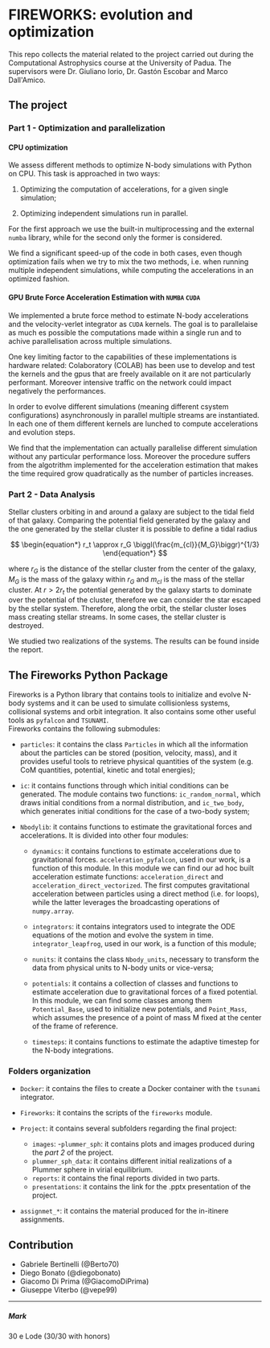 # FIREWORKS: evolution and optimization

This repo collects the material related to the project carried out during the Computational Astrophysics course at the University of Padua. The supervisors were Dr. Giuliano Iorio, Dr. Gastón Escobar and Marco Dall'Amico. 

## The project 

### Part 1 - Optimization and parallelization

#### CPU optimization

We assess different methods to optimize N-body simulations with Python on CPU. This task is approached in two ways:

1. Optimizing the computation of accelerations, for a given single simulation;

2. Optimizing independent simulations run in parallel.

For the first approach we use the built-in multiprocessing and the external `numba` library, while for the second only the former is considered.

We find a significant speed-up of the code in both cases, even though optimization fails when we try to mix the two methods, i.e. when running multiple independent simulations, while computing the accelerations in an optimized fashion.

#### GPU Brute Force Acceleration Estimation with `NUMBA` `CUDA`

We implemented a brute force method to estimate N-body accelerations and the velocity-verlet integrator as `CUDA` kernels. The goal is to parallelaise as much es possible the computations made within a single run and to achive parallelisation across multiple simulations.

One key limiting factor to the capabilities of these implementations is hardware related: Colaboratory (COLAB) has been use to develop and test the kernels and the gpus that are freely available on it are not particularly performant. Moreover intensive traffic on the network could impact negatively the performances.

In order to evolve different simulations (meaning different csystem configurations) asynchronously in parallel multiple streams are instantiated. In each one of them different kernels are lunched to compute accelerations and evolution steps. 

We find that the implementation can actually parallelise different simulation without any particular performance loss. Moreover the procedure suffers from the algotrithm implemented for the acceleration estimation that makes the time required grow quadratically as the number of particles increases.

### Part 2 - Data Analysis

Stellar clusters orbiting in and around a galaxy are subject to the tidal field of that galaxy. Comparing the potential field generated by the galaxy and the one generated by the stellar cluster it is possible to define a tidal radius

$$
\begin{equation*}
r_t \approx r_G \biggl(\frac{m_{cl}}{M_G}\biggr)^{1/3}
\end{equation*}
$$

where $r_G$ is the distance of the stellar cluster from the center of the galaxy, $M_G$ is the mass of the galaxy within $r_G$ and $m_{cl}$ is the mass of the stellar cluster. At $r > 2r_t$ the potential generated by the galaxy starts to dominate over the potential of the cluster, therefore we can consider the star escaped by the stellar system. Therefore, along the orbit, the stellar cluster loses mass creating stellar streams. In some cases, the stellar cluster is destroyed. 

We studied two realizations of the systems. The results can be found inside the report.


## The Fireworks Python Package

Fireworks is a Python library that contains tools to initialize and evolve N-body systems and it can be used to simulate collisionless systems, collisional systems and orbit integration. It also contains some other useful tools as `pyfalcon` and `TSUNAMI`. \
Fireworks contains the following submodules: 
- `particles`: it contains the class `Particles` in which all the information about the particles can be stored (position, velocity, mass), and it provides useful tools to retrieve physical quantities of the system (e.g. CoM quantities, potential, kinetic and total energies);

- `ic`: it contains functions through which initial conditions can be generated. The module contains two functions: `ic_random_normal`, which draws initial conditions from a normal distribution, and `ic_two_body`, which generates initial conditions for the case of a two-body system;

- `Nbodylib`: it contains functions to estimate the gravitational forces and accelerations. It is divided into other four modules:
    - `dynamics`: it contains functions to estimate accelerations due to gravitational forces. `acceleration_pyfalcon`, used in our work, is a function of this module. In this module we can find our ad hoc built acceleration estimate functions: `acceleration_direct` and `acceleration_direct_vectorized`. The first computes gravitational acceleration between particles using a direct method (i.e. for loops), while the latter leverages the broadcasting operations of `numpy.array`.

    - `integrators`: it contains integrators used to integrate the ODE equations of the motion and evolve the system in time. `integrator_leapfrog`, used in our work, is a function of this module;
  
    - `nunits`: it contains the class `Nbody_units`, necessary to transform the data from physical units to N-body units or vice-versa;

    - `potentials`: it contains a collection of classes and functions to estimate acceleration due to gravitational forces of a fixed potential. In this module, we can find some classes among them `Potential_Base`, used to initialize new potentials, and `Point_Mass`, which assumes the presence of a point of mass M fixed at the center of the frame of reference.
  
    - `timesteps`: it contains functions to estimate the adaptive timestep for the N-body integrations.

### Folders organization
- `Docker`: it contains the files to create a Docker container with the `tsunami` integrator.
- `Fireworks`: it contains the scripts of the `fireworks` module.
- `Project`: it contains several subfolders regarding the final project:
    - `images`: 
        -`plummer_sph`: it contains plots and images produced during the _part 2_ of the project.
    - `plummer_sph_data`: it contains different initial realizations of a Plummer sphere in virial equilibrium.
    - `reports`: it contains the final reports divided in two parts.
    - `presentations`: it contains the link for the .pptx presentation of the project.

- `assignmet_*`: it contains the material produced for the in-itinere assignments.

## Contribution
- Gabriele Bertinelli (@Berto70)
- Diego Bonato (@diegobonato)
- Giacomo Di Prima (@GiacomoDiPrima)
- Giuseppe Viterbo (@vepe99)

------
##### Mark

30 e Lode (30/30 with honors)

